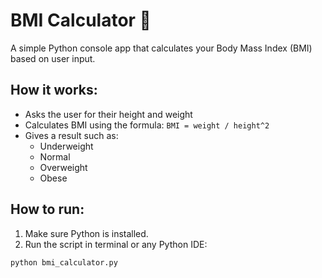 # BMI Calculator 🧮

A simple Python console app that calculates your Body Mass Index (BMI) based on user input.

## How it works:

- Asks the user for their height and weight
- Calculates BMI using the formula: `BMI = weight / height^2`
- Gives a result such as:
  - Underweight
  - Normal
  - Overweight
  - Obese

## How to run:

1. Make sure Python is installed.
2. Run the script in terminal or any Python IDE:

```bash
python bmi_calculator.py

